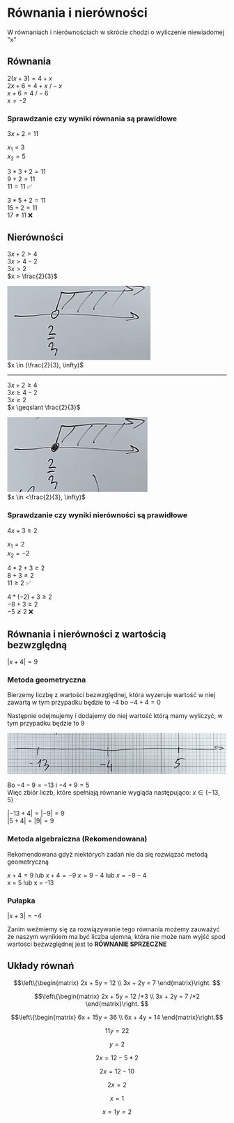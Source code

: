 # Równania i nierówności
W równaniach i nierównościach w skrócie chodzi o wyliczenie niewiadomej "x"  

## Równania
$2(x+3) = 4 + x$  
$2x + 6 = 4 + x$  $/- x$  
$x + 6 = 4$  $/-6$  
$x = -2$  

### Sprawdzanie czy wyniki równania są prawidłowe
$3x + 2 = 11$  

$x_{1} = 3$  
$x_{2} = 5$  

$3 * 3 + 2 = 11$  
$9 + 2 = 11$  
$11 = 11$ ✅  

$3 * 5 + 2 = 11$  
$15 + 2 = 11$  
$17 \neq 11$ ❌  

## Nierówności
$3x + 2 > 4$  
$3x > 4 - 2$  
$3x > 2$  
$x > \frac{2}{3}$  

![](images/rin-nierownosc.png)  
$x \in (\frac{2}{3}, \infty)$  

---

$3x + 2 \geqslant 4$  
$3x \geqslant 4 - 2$  
$3x \geqslant 2$  
$x \geqslant \frac{2}{3}$  

![](images/rin-nierownosc2.png)  
$x \in <\frac{2}{3}, \infty)$  

### Sprawdzanie czy wyniki nierówności są prawidłowe
$4x + 3 \geqslant 2$  

$x_{1} = 2$  
$x_{2} = -2$  

$4 * 2 + 3 \geqslant 2$  
$8 + 3 \geqslant 2$  
$11 \geqslant 2$ ✅  

$4 * (-2) + 3 \geqslant 2$  
$-8 + 3 \geqslant 2$  
$-5 \ngeqslant 2$  ❌  

## Równania i nierówności z wartością bezwzględną
$|x + 4| = 9$  
### Metoda geometryczna
Bierzemy liczbę z wartości bezwzględnej, która wyzeruje wartość w niej zawartą w tym przypadku będzie to -4 bo $-4 + 4 = 0$  

Następnie odejmujemy i dodajemy do niej wartość którą mamy wyliczyć, w tym przypadku będzie to 9

![](images/rin-bezwzgledna.png)  

Bo $-4 - 9 = -13$ i $-4 + 9 = 5$  
Więc zbiór liczb, które spełniają równanie wygląda następująco: $x \in \{-13, 5\}$  

$|-13 + 4| = |-9| = 9$  
$|5 + 4| = |9| = 9$  
### Metoda algebraiczna (Rekomendowana)
Rekomendowana gdyż niektórych zadań nie da się rozwiązać metodą geometryczną  

$x + 4 = 9$ lub $x + 4 = -9$
$x = 9 - 4$ lub $x = -9 - 4$  
x = 5 lub x = -13

### Pułapka
$|x + 3| = -4$  

Zanim weźmiemy się za rozwiązywanie tego równania możemy zauważyć że naszym wynikiem ma być liczba ujemna, która nie może nam wyjść spod wartości bezwzględnej jest to **RÓWNANIE SPRZECZNE**  
## Układy równań
```math  
\left\{\begin{matrix}
2x + 5y = 12 \\ 3x + 2y = 7 
\end{matrix}\right. 
```
```math
\left\{\begin{matrix}
2x + 5y = 12 /*3 \\ 3x + 2y = 7 /*2 
\end{matrix}\right. 
```
```math
\left\{\begin{matrix}
6x + 15y = 36 \\ 6x + 4y = 14 
\end{matrix}\right.
```
```math
11y = 22
```
```math
y = 2
```
```math
2x = 12 - 5 * 2
```
```math
2x = 12 - 10
```
```math
2x = 2
```
```math
x = 1
```

```math
x = 1  
y = 2
```